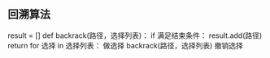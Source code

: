 ## 回溯算法
result = []
def backrack(路径，选择列表)：
    if 满足结束条件：
        result.add(路径)
        return
    for 选择 in 选择列表：
        做选择
        backrack(路径，选择列表)
        撤销选择